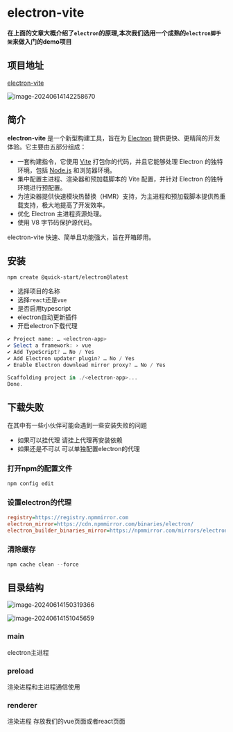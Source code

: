 # electron-vite

**在上面的文章大概介绍了`electron`的原理,本次我们选用一个成熟的`electron脚手架`来做入门的demo项目**

## 项目地址

[electron-vite](https://cn.electron-vite.org/)

![image-20240614142258670](https://gitee.com/zhaox010/pic-go-save/raw/master/image/202406141423832.png)

## 简介

**electron-vite** 是一个新型构建工具，旨在为 [Electron](https://www.electronjs.org/) 提供更快、更精简的开发体验。它主要由五部分组成：

- 一套构建指令，它使用 [Vite](https://cn.vitejs.dev/) 打包你的代码，并且它能够处理 Electron 的独特环境，包括 [Node.js](https://nodejs.org/) 和浏览器环境。
- 集中配置主进程、渲染器和预加载脚本的 Vite 配置，并针对 Electron 的独特环境进行预配置。
- 为渲染器提供快速模块热替换（HMR）支持，为主进程和预加载脚本提供热重载支持，极大地提高了开发效率。
- 优化 Electron 主进程资源处理。
- 使用 V8 字节码保护源代码。

electron-vite 快速、简单且功能强大，旨在开箱即用。

## 安装

```pow
npm create @quick-start/electron@latest
```

- 选择项目的名称
- 选择`react`还是`vue`
- 是否启用typescript
- electron自动更新插件
- 开启electron下载代理

```powershell
✔ Project name: … <electron-app>
✔ Select a framework: › vue
✔ Add TypeScript? … No / Yes
✔ Add Electron updater plugin? … No / Yes
✔ Enable Electron download mirror proxy? … No / Yes

Scaffolding project in ./<electron-app>...
Done.
```

## 下载失败

在其中有一些小伙伴可能会遇到一些安装失败的问题

- 如果可以挂代理 请挂上代理再安装依赖
- 如果还是不可以 可以单独配置electron的代理

### 打开npm的配置文件

```powershell
npm config edit
```

### 设置electron的代理

```ini
registry=https://registry.npmmirror.com
electron_mirror=https://cdn.npmmirror.com/binaries/electron/
electron_builder_binaries_mirror=https://npmmirror.com/mirrors/electron-builder-binaries/
```

### 清除缓存

```powershell
npm cache clean --force
```

## 目录结构

![image-20240614150319366](https://gitee.com/zhaox010/pic-go-save/raw/master/image/202406141503388.png)

![image-20240614151045659](https://gitee.com/zhaox010/pic-go-save/raw/master/image/202406141510683.png)

### main

electron主进程

### preload

渲染进程和主进程通信使用

### renderer

渲染进程 存放我们的vue页面或者react页面
